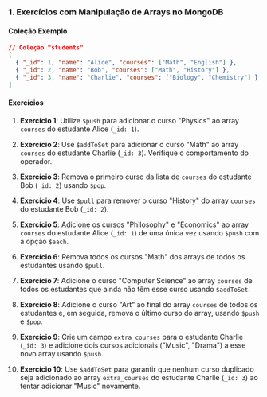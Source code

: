 ### 1. Exercícios com Manipulação de Arrays no MongoDB

#### Coleção Exemplo

```json
// Coleção "students"
[
  { "_id": 1, "name": "Alice", "courses": ["Math", "English"] },
  { "_id": 2, "name": "Bob", "courses": ["Math", "History"] },
  { "_id": 3, "name": "Charlie", "courses": ["Biology", "Chemistry"] }
]
```

#### Exercícios

1. **Exercício 1**: Utilize `$push` para adicionar o curso "Physics" ao array `courses` do estudante Alice (`_id: 1`).

2. **Exercício 2**: Use `$addToSet` para adicionar o curso "Math" ao array `courses` do estudante Charlie (`_id: 3`). Verifique o comportamento do operador.

3. **Exercício 3**: Remova o primeiro curso da lista de `courses` do estudante Bob (`_id: 2`) usando `$pop`.

4. **Exercício 4**: Use `$pull` para remover o curso "History" do array `courses` do estudante Bob (`_id: 2`).

5. **Exercício 5**: Adicione os cursos "Philosophy" e "Economics" ao array `courses` do estudante Alice (`_id: 1`) de uma única vez usando `$push` com a opção `$each`.

6. **Exercício 6**: Remova todos os cursos "Math" dos arrays de todos os estudantes usando `$pull`.

7. **Exercício 7**: Adicione o curso "Computer Science" ao array `courses` de todos os estudantes que ainda não têm esse curso usando `$addToSet`.

8. **Exercício 8**: Adicione o curso "Art" ao final do array `courses` de todos os estudantes e, em seguida, remova o último curso do array, usando `$push` e `$pop`.

9. **Exercício 9**: Crie um campo `extra_courses` para o estudante Charlie (`_id: 3`) e adicione dois cursos adicionais ("Music", "Drama") a esse novo array usando `$push`.

10. **Exercício 10**: Use `$addToSet` para garantir que nenhum curso duplicado seja adicionado ao array `extra_courses` do estudante Charlie (`_id: 3`) ao tentar adicionar "Music" novamente.



